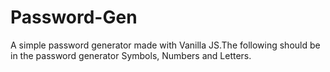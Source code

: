 # Password-Gen

A simple password generator made with Vanilla JS.The following should be in the password generator Symbols, Numbers and Letters.
